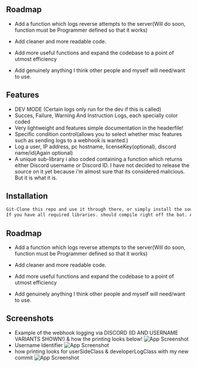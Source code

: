 
## Roadmap

- Add a function which logs reverse attempts to the server(Will do soon, function must be Programmer defined so that it works)

- Add cleaner and more readable code.
- Add more useful functions and expand the codebase to a point of utmost efficiency
- Add genuinely anything I think other people and myself will need/want to use.


## Features

- DEV MODE (Certain logs only run for the dev if this is called)
- Succes, Failure, Warning And Instruction Logs, each specially color coded
- Very lightweight and features simple documentation in the headerfile!
- Specific condition control(allows you to select whether misc features such as sending logs to a webhook is wanted.)
- Log a user, IP address, pc hostname, licenseKey(optional), discord name/id(Again optional)
- A unique sub-library i also coded containing a function which returns either Discord username or Discord ID. I have not decided to release the source on it yet because i'm almost sure that its considered malicious. But it is what it is.






## Installation

```bash
Git-Clone this repo and use it through there, or simply install the source code (preferred) and then compile. 
If you have all required libraries. should compile right off the bat. Any issues, Make a issue ticket. I'll try help.
```
    
## Roadmap

- Add a function which logs reverse attempts to the server(Will do soon, function must be Programmer defined so that it works)

- Add cleaner and more readable code.
- Add more useful functions and expand the codebase to a point of utmost efficiency
- Add genuinely anything I think other people and myself will need/want to use.


## Screenshots
- Example of the webhook logging via DISCORD (ID AND USERNAME VARIANTS SHOWN!) & how the printing looks below!
![App Screenshot](https://cdn.discordapp.com/attachments/1131836673794248756/1218439057504342016/image.png?ex=6607aacc&is=65f535cc&hm=04277efa81b5d52cca82e835cbc8fa8f7001d31021df72abd21933176412b2fc&)
- Username Identifier
![App Screenshot](https://cdn.discordapp.com/attachments/1131836673794248756/1218440088829169674/image.png?ex=6607abc2&is=65f536c2&hm=5582a505e36a7fad4592dc467ddd4f2a0cc0a7c3efde989e663a87d56ec22ca3&)
- how printing looks for userSideClass & developerLogClass with my new commit
![App Screenshot](https://cdn.discordapp.com/attachments/1171727941038780437/1219194095449280512/image.png?ex=660a69fb&is=65f7f4fb&hm=d8f50d2bb090af333eadc76b00aaf983ffa13f427764055983d5e4ea27bb54bf&)


